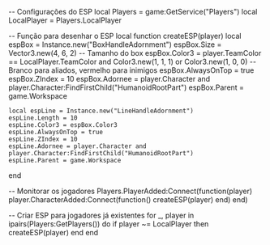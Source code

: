 -- Configurações do ESP
local Players = game:GetService("Players")
local LocalPlayer = Players.LocalPlayer

-- Função para desenhar o ESP
local function createESP(player)
    local espBox = Instance.new("BoxHandleAdornment")
    espBox.Size = Vector3.new(4, 6, 2)  -- Tamanho do box
    espBox.Color3 = player.TeamColor == LocalPlayer.TeamColor and Color3.new(1, 1, 1) or Color3.new(1, 0, 0)  -- Branco para aliados, vermelho para inimigos
    espBox.AlwaysOnTop = true
    espBox.ZIndex = 10
    espBox.Adornee = player.Character and player.Character:FindFirstChild("HumanoidRootPart")
    espBox.Parent = game.Workspace

    local espLine = Instance.new("LineHandleAdornment")
    espLine.Length = 10
    espLine.Color3 = espBox.Color3
    espLine.AlwaysOnTop = true
    espLine.ZIndex = 10
    espLine.Adornee = player.Character and player.Character:FindFirstChild("HumanoidRootPart")
    espLine.Parent = game.Workspace
end

-- Monitorar os jogadores
Players.PlayerAdded:Connect(function(player)
    player.CharacterAdded:Connect(function()
        createESP(player)
    end)
end)

-- Criar ESP para jogadores já existentes
for _, player in ipairs(Players:GetPlayers()) do
    if player ~= LocalPlayer then
        createESP(player)
    end
end
